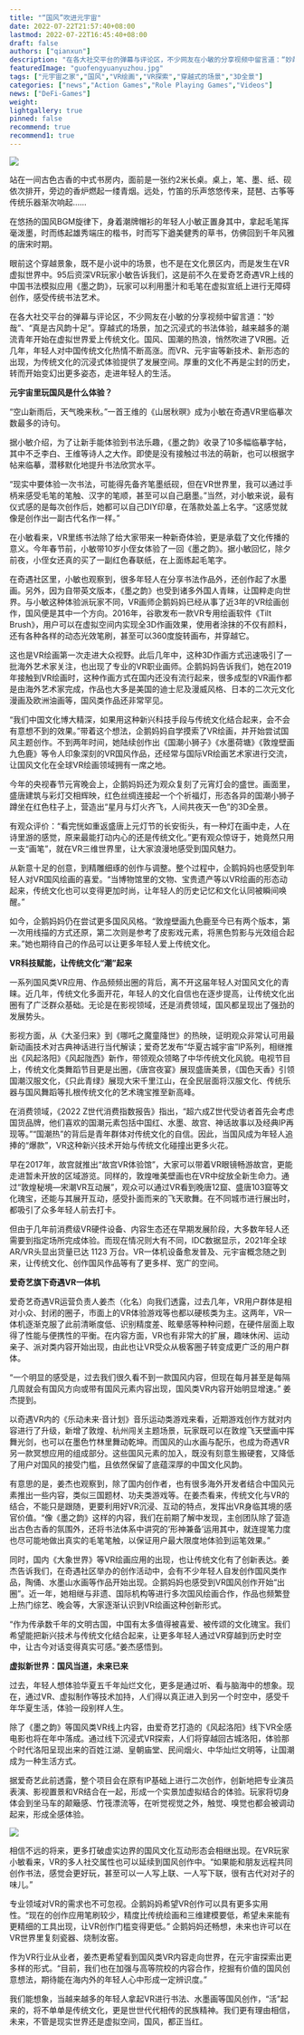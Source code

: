 ```yaml
---
title: "“国风”吹进元宇宙"
date: 2022-07-22T21:57:40+08:00
lastmod: 2022-07-22T16:45:40+08:00
draft: false
authors: ["qianxun"]
description: "在各大社交平台的弹幕与评论区，不少网友在小敏的分享视频中留言道：“妙哉”、“真是古风韵十足”。穿越式的场景，加之沉浸式的书法体验，越来越多的潮流青年开始在虚拟世界爱上传统文化。国风、国潮的热浪，悄然吹进了VR圈。"
featuredImage: "guofengyuanyuzhou.jpg"
tags: ["元宇宙之家","国风","VR绘画","VR探索","穿越式的场景","3D全景"]
categories: ["news","Action Games","Role Playing Games","Videos"]
news: ["DeFi-Games"]
weight: 
lightgallery: true
pinned: false
recommend: true
recommend1: true
---
```




![](guofengyuanyuzhou.jpg)

站在一间古色古香的中式书房内，面前是一张约2米长桌。桌上，笔、墨、纸、砚依次排开，旁边的香炉燃起一缕青烟。远处，竹笛的乐声悠悠传来，琵琶、古筝等传统乐器渐次响起……

在悠扬的国风BGM旋律下，身着潮牌帽衫的年轻人小敏正置身其中，拿起毛笔挥毫泼墨，时而练起雄秀端庄的楷书，时而写下遒美健秀的草书，仿佛回到千年风雅的唐宋时期。

眼前这个穿越景象，既不是小说中的场景，也不是在文化景区内，而是发生在VR虚拟世界中。95后资深VR玩家小敏告诉我们，这是前不久在爱奇艺奇遇VR上线的中国书法模拟应用《墨之韵》，玩家可以利用墨汁和毛笔在虚拟宣纸上进行无障碍创作，感受传统书法艺术。

在各大社交平台的弹幕与评论区，不少网友在小敏的分享视频中留言道：“妙哉”、“真是古风韵十足”。穿越式的场景，加之沉浸式的书法体验，越来越多的潮流青年开始在虚拟世界爱上传统文化。国风、国潮的热浪，悄然吹进了VR圈。近几年，年轻人对中国传统文化热情不断高涨。而VR、元宇宙等新技术、新形态的出现，为传统文化的沉浸式体验提供了发展空间。厚重的文化不再是尘封的历史，转而开始变幻出更多姿态，走进年轻人的生活。

**元宇宙里玩国风是什么体验？**

“空山新雨后，天气晚来秋。”一首王维的《山居秋暝》成为小敏在奇遇VR里临摹次数最多的诗句。

据小敏介绍，为了让新手能体验到书法乐趣，《墨之韵》收录了10多幅临摹字帖，其中不乏李白、王维等诗人之大作。即使是没有接触过书法的萌新，也可以根据字帖来临摹，潜移默化地提升书法欣赏水平。

“现实中要体验一次书法，可能得先备齐笔墨纸砚，但在VR世界里，我可以通过手柄来感受毛笔的笔触、汉字的笔顺，甚至可以自己磨墨。”当然，对小敏来说，最有仪式感的是每次创作后，她都可以自己DIY印章，在落款处盖上名字。“这感觉就像是创作出一副古代名作一样。”

在小敏看来，VR里练书法除了给大家带来一种新奇体验，更是承载了文化传播的意义。今年春节前，小敏带10岁小侄女体验了一回《墨之韵》。据小敏回忆，除夕前夜，小侄女还真的买了一副红色春联纸，在上面练起毛笔字。

在奇遇社区里，小敏也观察到，很多年轻人在分享书法作品外，还创作起了水墨画。另外，因为自带英文版本，《墨之韵》也受到诸多外国人青睐，让国粹走向世界。与小敏这种体验派玩家不同，VR画师企鹅妈妈已经从事了近3年的VR绘画创作，国风便是其中一个方向。2016年，谷歌发布一款VR专用绘画软件《Tilt Brush》，用户可以在虚拟空间内实现全3D作画效果，使用者涂抹的不仅有颜料，还有各种各样的动态光效笔刷，甚至可以360度旋转画布，并穿越它。

这也是VR绘画第一次走进大众视野。此后几年中，这种3D作画方式迅速吸引了一批海外艺术家关注，也出现了专业的VR职业画师。企鹅妈妈告诉我们，她在2019年接触到VR绘画时，这种作画方式在国内还没有流行起来，很多成型的VR画作都是由海外艺术家完成，作品也大多是美国的迪士尼及漫威风格、日本的二次元文化漫画及欧洲油画等，国风类作品还非常罕见。

“我们中国文化博大精深，如果用这种新兴科技手段与传统文化结合起来，会不会有意想不到的效果。”带着这个想法，企鹅妈妈自学摸索了VR绘画，并开始尝试国风主题创作。不到两年时间，她陆续创作出《国潮小狮子》《水墨荷塘》《敦煌壁画九色鹿》等令人印象深刻的VR国风作品，还经常与国际VR绘画艺术家进行交流，让国风文化在全球VR绘画领域拥有一席之地。

今年的央视春节元宵晚会上，企鹅妈妈还为观众复刻了元宵灯会的盛世。画面里，盛唐建筑与彩灯交相辉映，红色丝绸连接起一个个祈福灯，形态各异的国潮小狮子蹲坐在红色柱子上，营造出“星月与灯火齐飞，人间共夜天一色”的3D全景。

有观众评价：“看完恍如重返盛唐上元灯节的长安街头，有一种灯在画中走，人在诗里游的感觉，原来最能打动内心的还是传统文化。”更有观众惊讶于，她竟然只用一支“画笔”，就在VR三维世界里，让大家浪漫地感受到国风魅力。

从新意十足的创意，到精雕细琢的创作与调整。整个过程中，企鹅妈妈也感受到年轻人对VR国风绘画的喜爱。“当博物馆里的文物、宝贵遗产等以VR绘画的形态动起来，传统文化也可以变得更加时尚，让年轻人的历史记忆和文化认同被瞬间唤醒。”

如今，企鹅妈妈仍在尝试更多国风风格。“敦煌壁画九色鹿至今已有两个版本，第一次用线描的方式还原，第二次则是参考了皮影戏元素，将黑色剪影与光效组合起来。”她也期待自己的作品可以让更多年轻人爱上传统文化。

**VR科技赋能，让传统文化“潮”起来**

一系列国风类VR应用、作品频频出圈的背后，离不开这届年轻人对国风文化的青睐。近几年，传统文化多面开花，年轻人的文化自信也在逐步提高，让传统文化出圈有了广泛群众基础。无论是在影视领域，还是消费领域，国风都呈现出了强劲的发展势头。

影视方面，从《大圣归来》到《哪吒之魔童降世》的热映，证明观众非常认可用最新动画技术对古典神话进行当代解读；爱奇艺发布“华夏古城宇宙”IP系列，相继推出《风起洛阳》《风起陇西》新作，带领观众领略了中华传统文化风貌。电视节目上，传统文化类舞蹈节目更是出圈，《唐宫夜宴》展现盛唐美景，《国色天香》引领国潮汉服文化，《只此青绿》展现大宋千里江山，在全民层面将汉服文化、传统乐器与国风舞蹈等扎根传统文化的艺术瑰宝推至新高峰。

在消费领域，《2022 Z世代消费指数报告》指出，“超六成Z世代受访者首先会考虑国货品牌，他们喜欢的国潮元素包括中国红、水墨、故宫、神话故事以及经典IP再现等。”“国潮热”的背后是青年群体对传统文化的自信。因此，当国风成为年轻人追捧的“爆款”，VR这种新兴技术开始与传统文化碰撞出更多火花。

早在2017年，故宫就推出“故宫VR体验馆”，大家可以带着VR眼镜畅游故宫，更能走进暂未开放的区域游览。同样的，敦煌唯美壁画也在VR中绽放全新生命力。通过“敦煌秘境—宋潮VR互动展”，观众可以通过VR看到晚唐12窟、盛唐103窟等文化瑰宝，还能与其展开互动，感受扑面而来的飞天歌舞。在不同城市进行展出时，都吸引了众多年轻人前去打卡。

但由于几年前消费级VR硬件设备、内容生态还在早期发展阶段，大多数年轻人还需要到指定场所完成体验。而现在情况则大有不同，IDC数据显示，2021年全球AR/VR头显出货量已达 1123 万台。VR一体机设备愈发普及、元宇宙概念随之到来，让传统文化、创作国风作品等有了更多样、宽广的空间。

**爱奇艺旗下奇遇VR一体机**

爱奇艺奇遇VR运营负责人姜杰（化名）向我们透露，过去几年，VR用户群体是相对小众、封闭的圈子，市面上的VR体验游戏等也都以硬核类为主。这两年，VR一体机逐渐克服了此前清晰度低、识别精度差、眩晕感等种种问题，在硬件层面上取得了性能与便携性的平衡。在内容方面，VR也有非常大的扩展，趣味休闲、运动亲子、派对类内容开始出现，由此也让VR受众从极客圈子转变成更广泛的用户群体。

“一个明显的感受是，过去我们很久看不到一款国风内容，但现在每月甚至是每隔几周就会有国风方向或带有国风元素内容出现，国风类VR内容开始明显增速。” 姜杰提到。

以奇遇VR内的《乐动未来·音计划》音乐运动类游戏来看，近期游戏创作方就对内容进行了升级，新增了敦煌、杭州闯关主题场景，玩家既可以在敦煌飞天壁画中挥舞光剑，也可以在墨色竹林里舞动乾坤。而国风的山水画与配乐，也成为奇遇VR另一款冥想应用的组成部分。这些国风元素的加入，既没有刻意生搬硬套，又降低了用户对国风的接受门槛，且依然保留了底蕴深厚的中国文化风韵。



有意思的是，姜杰也观察到，除了国内创作者，也有很多海外开发者结合中国风元素推出一些内容，类似三国题材、功夫类游戏等。在姜杰看来，传统文化与VR的结合，不能只是跟随，更要利用好VR沉浸、互动的特点，发挥出VR身临其境的感官价值。“像《墨之韵》这样的内容，我们在前期了解中发现，主创团队除了营造出古色古香的氛围外，还将书法体系中讲究的‘形神兼备’运用其中，就连提笔力度也尽可能地做出真实的毛笔笔触，以保证用户最大限度地体验到运笔效果。”

同时，国内《大象世界》等VR绘画应用的出现，也让传统文化有了创新表达。姜杰告诉我们，在奇遇社区举办的创作活动中，会有不少年轻人自发创作国风类作品，陶俑、水墨山水画等作品开始出现。企鹅妈妈也感受到VR国风创作开始“出圈”。近一年，她相继与非遗、国际机构等进行多次国风绘画合作，作品也频繁登上热门综艺、晚会等，大家逐渐认识到VR绘画这种创新形式。

“作为传承数千年的文明古国，中国有太多值得被喜爱、被传颂的文化瑰宝。我们希望能把新兴技术与传统文化结合起来，让更多年轻人通过VR穿越到历史时空中，让古今对话变得真实可感。”姜杰感悟到。

**虚拟新世界：国风当道，未来已来**

过去，年轻人想体验华夏五千年灿烂文化，更多是通过听、看与脑海中的想象。现在，通过VR、虚拟制作等技术加持，人们得以真正进入到另一个时空中，感受千年华夏生活，体验一段别样人生。

除了《墨之韵》等国风类VR线上内容，由爱奇艺打造的《风起洛阳》线下VR全感电影也将在年中落成。通过线下沉浸式VR探索，人们将穿越回古城洛阳，体验那个时代洛阳呈现出来的百姓江湖、皇朝庙堂、民间烟火、中华灿烂文明等，让国潮成为一种生活方式。

据爱奇艺此前透露，整个项目会在原有IP基础上进行二次创作，创新地把专业演员表演、影视置景和VR结合在一起，形成一个实景加虚拟结合的体验。玩家将切身体会到坐马车的颠簸感、竹筏漂流等，在听觉视觉之外，触觉、嗅觉也都会被调动起来，形成全感体验。

![](77c26f9efa76cc1781b7ad61fc78cd6.jpg)

相信不远的将来，更多打破虚实边界的国风文化互动形态会相继出现。在VR玩家小敏看来，VR的多人社交属性也可以延续到国风创作中。“如果能和朋友远程共同创作书法，感觉会更好玩，甚至可以一人写上联、一人写下联，很有古代对对子的味儿。”

专业领域对VR的需求也不可忽视。企鹅妈妈希望VR创作可以具有更多实用性。“现在的创作应用笔刷较少，精度比传统绘画和三维建模要低，希望未来能有更精细的工具出现，让VR创作门槛变得更低。” 企鹅妈妈还畅想，未来也许可以在VR世界里复刻瓷器、烧制汝窑。

作为VR行业从业者，姜杰更希望看到国风类VR内容走向世界，在元宇宙探索出更多样的形式。“目前，我们也在加强与高等院校的内容合作，挖掘有价值的国风创意想法，期待能在海内外的年轻人心中形成一定辨识度。”

我们能想象，当越来越多的年轻人拿起VR进行书法、水墨画等国风创作，“活”起来的，将不单单是传统文化，更是世世代代相传的民族精神。我们更有理由相信，未来，不管是现实世界还是虚拟空间，国风，都正当红。